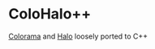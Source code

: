 # ColoHalo++
[Colorama](https://pypi.org/project/colorama/) and [Halo](https://pypi.org/project/halo/) loosely ported to C++

